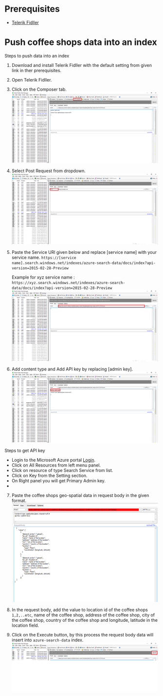 Prerequisites
=============

-   [Telerik Fidller](https://www.telerik.com/download/fiddler)


Push coffee shops data into an index
========================

Steps to push data into an index

1. Download and install Telerik Fidller with the default setting from given link in ther prerequisites.

1. Open Telerik Fidller.
1. Click on the Composer tab.
 ![](img/search-image-26.png)

1. Select Post Request from dropdown. 
  ![](img/search-image-27.png)
1. Paste the Service URl given below and replace [service name] with your service name.
`https://[service name].search.windows.net/indexes/azure-search-data/docs/index?api-version=2015-02-28-Preview`

   Example for xyz service name : `https://xyz.search.windows.net/indexes/azure-search-data/docs/index?api-version=2015-02-28-Preview`
   ![](img/search-image-28.png)

6. Add content type and Add API key by replacing [admin key].
![](img/search-image-29.png)

Steps to get API key
- Login to the Microsoft Azure portal <a href="https://portal.azure.com">Login</a>.
- Click on All Resources from left menu panel.
- Click on resource of type Search Service from list.
- Click on Key from the Setting section.
- On Right panel you will get Primary Admin key.
- 
7. Paste the coffee shops geo-spatial data in request body in the given format.
![](img/search-image-25.png)

8. In the request body, add the value to location id of the coffee shops `1,2,..etc`, name of the coffee shop, address of the coffee shop, city of the coffee shop, country of the coffee shop and longitude, latitude in the location field.

9. Click on the Execute button, by this process the request body data will insert into `azure-search-data` index.
![](img/search-image-30.png)